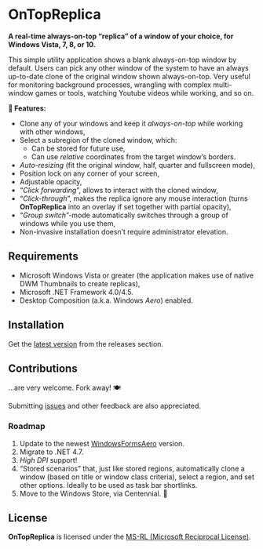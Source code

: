 # OnTopReplica

**A real-time always-on-top “replica” of a window of your choice, for Windows Vista, 7, 8, or 10.**

This simple utility application shows a blank always-on-top window by default.
Users can pick any other window of the system to have an always up-to-date clone of the original window shown always-on-top.
Very useful for monitoring background processes, wrangling with complex multi-window games or tools, watching Youtube videos while working, and so on.

**📢 Features:**

* Clone any of your windows and keep it *always-on-top* while working with other windows,
* Select a subregion of the cloned window, which:
  * Can be stored for future use,
  * Can use *relative* coordinates from the target window’s borders.
* *Auto-resizing* (fit the original window, half, quarter and fullscreen mode),
* Position lock on any corner of your screen,
* Adjustable opacity,
* “*Click forwarding*”, allows to interact with the cloned window,
* “*Click-through*”, makes the replica ignore any mouse interaction (turns **OnTopReplica** into an overlay if set together with partial opacity),
* “*Group switch*”-mode automatically switches through a group of windows while you use them,
* Non-invasive installation doesn’t require administrator elevation.

## Requirements

* Microsoft Windows Vista or greater (the application makes use of native DWM Thumbnails to create replicas),
* Microsoft .NET Framework 4.0/4.5.
* Desktop Composition (a.k.a. Windows *Aero*) enabled.

## Installation

Get the [latest version](/releases/) from the releases section.

## Contributions

…are very welcome. Fork away! 🍽️

Submitting [issues](https://github.com/LorenzCK/OnTopReplica/issues) and other feedback are also appreciated.

### Roadmap

1. Update to the newest [WindowsFormsAero](https://github.com/LorenzCK/WindowsFormsAero) version.
1. Migrate to .NET 4.7.
1. *High DPI* support!
1. “Stored scenarios” that, just like stored regions, automatically clone a window (based on title or window class criteria), select a region, and set other options. Ideally to be used as task bar shortlinks.
1. Move to the Windows Store, via Centennial. 🤞

## License

**OnTopReplica** is licensed under the [MS-RL (Microsoft Reciprocal License)](https://github.com/LorenzCK/OnTopReplica/blob/master/LICENSE).
